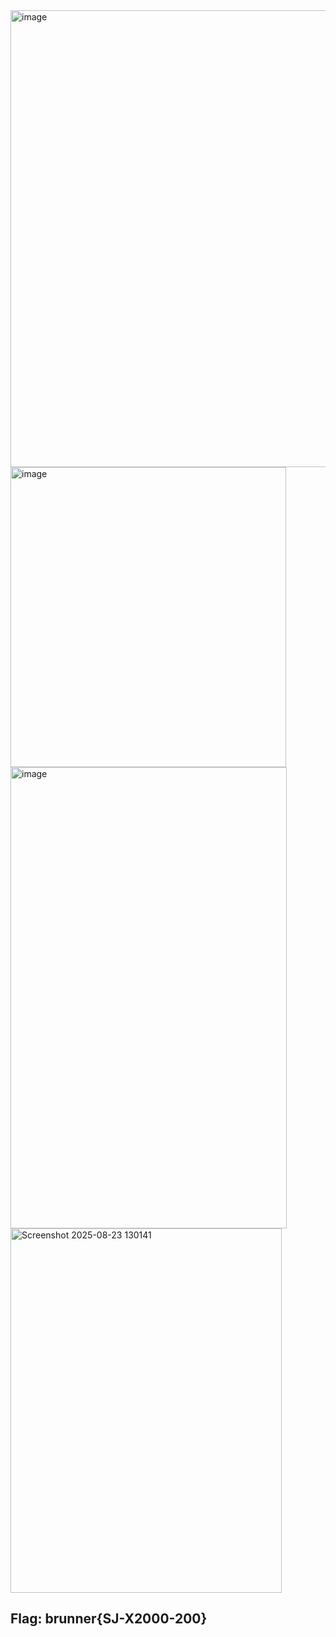 <img width="594" height="731" alt="image" src="https://github.com/user-attachments/assets/eb8a92be-a422-4b43-99fa-535a8fe0a708" />
<br>
<img width="441" height="480" alt="image" src="https://github.com/user-attachments/assets/df52da03-667a-43f2-acf5-bbe9d883d5a9" />
<br>
<img width="442" height="738" alt="image" src="https://github.com/user-attachments/assets/0dc7430a-4615-429c-bb5a-46b56ca6443c" />
<br>
<img width="434" height="583" alt="Screenshot 2025-08-23 130141" src="https://github.com/user-attachments/assets/c069471e-8538-4862-84c2-2ab622636a06" />
<br>


## Flag: brunner{SJ-X2000-200}
